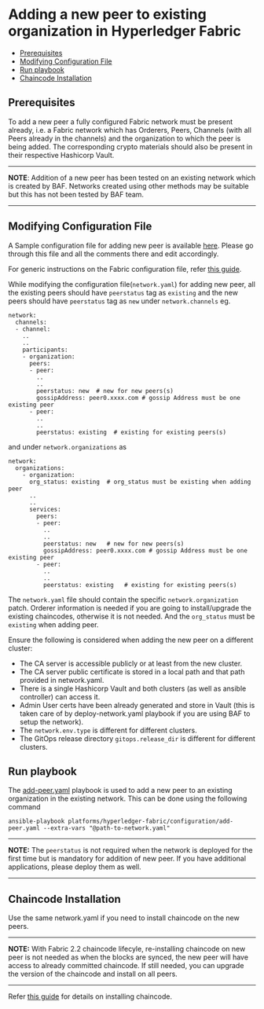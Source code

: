 <a name = "adding-new-peer-to-existing-organization-in-a-running-fabric-network"></a>
# Adding a new peer to existing organization in Hyperledger Fabric

  - [Prerequisites](#prerequisites)
  - [Modifying Configuration File](#modifying-configuration-file)
  - [Run playbook](#run-playbook)
  - [Chaincode Installation](#chaincode-installation)


<a name = "prerequisites"></a>
## Prerequisites
To add a new peer a fully configured Fabric network must be present already, i.e. a Fabric network which has Orderers, Peers, Channels (with all Peers already in the channels) and the organization to which the peer is being added. The corresponding crypto materials should also be present in their respective Hashicorp Vault. 

---
**NOTE**: Addition of a new peer has been tested on an existing network which is created by BAF. Networks created using other methods may be suitable but this has not been tested by BAF team.

---

<a name = "modifying-configuration-file"></a>
## Modifying Configuration File

A Sample configuration file for adding new peer is available [here](https://github.com/hyperledger-labs/blockchain-automation-framework/blob/master/platforms/hyperledger-fabric/configuration/samples/network-fabricv-add-peer.yaml). Please go through this file and all the comments there and edit accordingly.

For generic instructions on the Fabric configuration file, refer [this guide](./fabric_networkyaml.md).

While modifying the configuration file(`network.yaml`) for adding new peer, all the existing peers should have `peerstatus` tag as `existing` and the new peers should have `peerstatus` tag as `new` under `network.channels` eg.

    network:
      channels:
      - channel:
        ..
        ..
        participants:
        - organization:
          peers:
          - peer:
            ..
            ..
            peerstatus: new  # new for new peers(s)
            gossipAddress: peer0.xxxx.com # gossip Address must be one existing peer
          - peer:
            ..
            ..
            peerstatus: existing  # existing for existing peers(s)
          

and under `network.organizations` as

    network:
      organizations:
        - organization:
          org_status: existing  # org_status must be existing when adding peer
          ..
          ..
          services:
            peers:
            - peer:
              ..
              ..
              peerstatus: new   # new for new peers(s)
              gossipAddress: peer0.xxxx.com # gossip Address must be one existing peer
            - peer:
              ..
              ..
              peerstatus: existing   # existing for existing peers(s)
            

The `network.yaml` file should contain the specific `network.organization` patch. Orderer information is needed if you are going to install/upgrade the existing chaincodes, otherwise it is not needed. And the `org_status` must be `existing` when adding peer.

Ensure the following is considered when adding the new peer on a different cluster:
- The CA server is accessible publicly or at least from the new cluster.
- The CA server public certificate is stored in a local path and that path provided in network.yaml.
- There is a single Hashicorp Vault and both clusters (as well as ansible controller) can access it.
- Admin User certs have been already generated and store in Vault (this is taken care of by deploy-network.yaml playbook if you are using BAF to setup the network).
- The `network.env.type` is different for different clusters.
- The GitOps release directory `gitops.release_dir` is different for different clusters.

<a name = "run-playbook"></a>
## Run playbook

The [add-peer.yaml](https://github.com/hyperledger-labs/blockchain-automation-framework/tree/master/platforms/hyperledger-fabric/configuration/add-peer.yaml) playbook is used to add a new peer to an existing organization in the existing network. This can be done using the following command

```
ansible-playbook platforms/hyperledger-fabric/configuration/add-peer.yaml --extra-vars "@path-to-network.yaml"
```

---
**NOTE:** The `peerstatus` is not required when the network is deployed for the first time but is mandatory for addition of new peer. If you have additional applications, please deploy them as well.

---

<a name = "chaincode-install"></a>
## Chaincode Installation

Use the same network.yaml if you need to install chaincode on the new peers.

---
**NOTE:** With Fabric 2.2 chaincode lifecyle, re-installing chaincode on new peer is not needed as when the blocks are synced, the new peer will have access to already committed chaincode. If still needed, you can upgrade the version of the chaincode and install on all peers.

---

Refer [this guide](./install_instantiate_chaincode.md) for details on installing chaincode.
